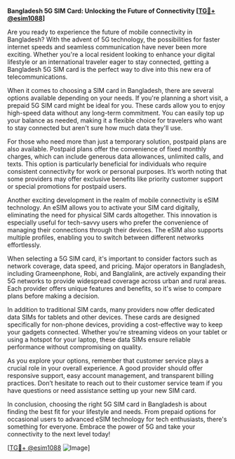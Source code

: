 **Bangladesh 5G SIM Card: Unlocking the Future of Connectivity [[TG💪+ @esim1088](https://t.me/s/esim1088)]**

Are you ready to experience the future of mobile connectivity in Bangladesh? With the advent of 5G technology, the possibilities for faster internet speeds and seamless communication have never been more exciting. Whether you're a local resident looking to enhance your digital lifestyle or an international traveler eager to stay connected, getting a Bangladesh 5G SIM card is the perfect way to dive into this new era of telecommunications.

When it comes to choosing a SIM card in Bangladesh, there are several options available depending on your needs. If you're planning a short visit, a prepaid 5G SIM card might be ideal for you. These cards allow you to enjoy high-speed data without any long-term commitment. You can easily top up your balance as needed, making it a flexible choice for travelers who want to stay connected but aren't sure how much data they'll use.

For those who need more than just a temporary solution, postpaid plans are also available. Postpaid plans offer the convenience of fixed monthly charges, which can include generous data allowances, unlimited calls, and texts. This option is particularly beneficial for individuals who require consistent connectivity for work or personal purposes. It’s worth noting that some providers may offer exclusive benefits like priority customer support or special promotions for postpaid users.

Another exciting development in the realm of mobile connectivity is eSIM technology. An eSIM allows you to activate your SIM card digitally, eliminating the need for physical SIM cards altogether. This innovation is especially useful for tech-savvy users who prefer the convenience of managing their connections through their devices. The eSIM also supports multiple profiles, enabling you to switch between different networks effortlessly.

When selecting a 5G SIM card, it's important to consider factors such as network coverage, data speed, and pricing. Major operators in Bangladesh, including Grameenphone, Robi, and Banglalink, are actively expanding their 5G networks to provide widespread coverage across urban and rural areas. Each provider offers unique features and benefits, so it's wise to compare plans before making a decision.

In addition to traditional SIM cards, many providers now offer dedicated data SIMs for tablets and other devices. These cards are designed specifically for non-phone devices, providing a cost-effective way to keep your gadgets connected. Whether you're streaming videos on your tablet or using a hotspot for your laptop, these data SIMs ensure reliable performance without compromising on quality.

As you explore your options, remember that customer service plays a crucial role in your overall experience. A good provider should offer responsive support, easy account management, and transparent billing practices. Don’t hesitate to reach out to their customer service team if you have questions or need assistance setting up your new SIM card.

In conclusion, choosing the right 5G SIM card in Bangladesh is about finding the best fit for your lifestyle and needs. From prepaid options for occasional users to advanced eSIM technology for tech enthusiasts, there's something for everyone. Embrace the power of 5G and take your connectivity to the next level today! 

[[TG💪+ @esim1088](https://t.me/s/esim1088) ![Image](https://i.postimg.cc/Y0z9fWf4/image.png)]